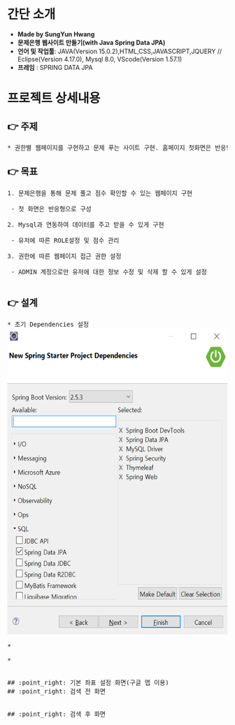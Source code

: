 # 간단 소개
- **Made by SungYun Hwang** 
- **문제은행 웹사이트 만들기(with Java Spring Data JPA)**
- **언어 및 작업툴**: JAVA(Version 15.0.2),HTML,CSS,JAVASCRIPT,JQUERY // Eclipse(Version 4.17.0), Mysql 8.0, VScode(Version 1.57.1)
- **프레임** : SPRING DATA JPA


# 프로젝트 상세내용
## :point_right: 주제
<pre>
* 권한별 웹페이지를 구현하고 문제 푸는 사이트 구현. 홈페이지 첫화면은 반응형으로 구현.
</pre>

## :point_right: 목표
<pre>
1. 문제은행을 통해 문제 풀고 점수 확인할 수 있는 웹페이지 구현<br>
 - 첫 화면은 반응형으로 구성<br>
2. Mysql과 연동하여 데이터를 주고 받을 수 있게 구현<br>
 - 유저에 따른 ROLE설정 및 점수 관리<br>
3. 권한에 따른 웹페이지 접근 권한 설정<br>
 - ADMIN 계정으로만 유저에 대한 정보 수정 및 삭제 할 수 있게 설정<br>
</pre>

## :point_right: 설계
<pre>
* 초기 Dependencies 설정
<img src="../image/spring0.png"  width="700" height="700"><br>
* <br>
* <br>

## :point_right: 기본 좌표 설정 화면(구글 맵 이용)
## :point_right: 검색 전 화면
<!-- <img src="https://github.com/3mstory/3ms/blob/master/3ms%20%EC%BA%A1%EC%B2%98%EC%82%AC%EC%A7%84/tmssulTable.PNG"> -->

## :point_right: 검색 후 화면
</pre>
